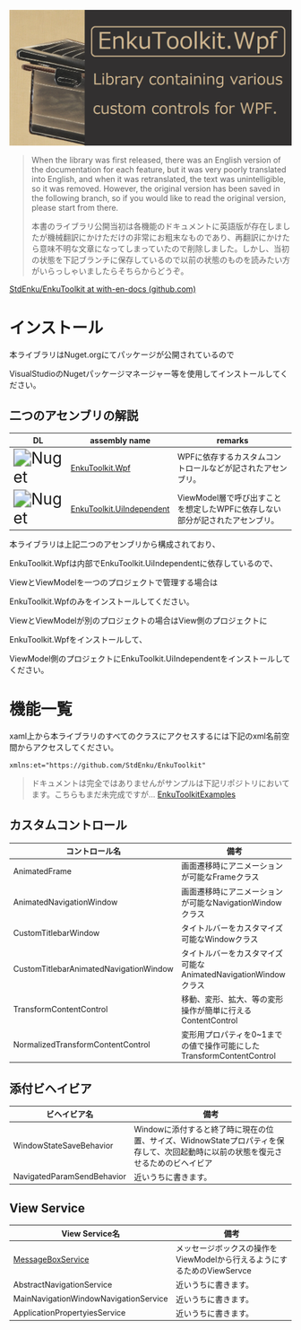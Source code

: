 ![logo](./docs/imgs/logo.png)



> When the library was first released, there was an English version of the documentation for each feature, but it was very poorly translated into English, and when it was retranslated, the text was unintelligible, so it was removed. However, the original version has been saved in the following branch, so if you would like to read the original version, please start from there.
>
> 本書のライブラリ公開当初は各機能のドキュメントに英語版が存在しましたが機械翻訳にかけただけの非常にお粗末なものであり、再翻訳にかけたら意味不明な文章になってしまっていたので削除しました。しかし、当初の状態を下記ブランチに保存しているので以前の状態のものを読みたい方がいらっしゃいましたらそちらからどうぞ。

[StdEnku/EnkuToolkit at with-en-docs (github.com)](https://github.com/StdEnku/EnkuToolkit/tree/with-en-docs)

# インストール

本ライブラリはNuget.orgにてパッケージが公開されているので

VisualStudioのNugetパッケージマネージャー等を使用してインストールしてください。



## 二つのアセンブリの解説

| DL                                                           | assembly name                                                | remarks                                                      |
| ------------------------------------------------------------ | ------------------------------------------------------------ | ------------------------------------------------------------ |
| <img src="https://img.shields.io/nuget/dt/EnkuToolkit.Wpf?color=indigo&logo=Nuget&style=plastic" alt="Nuget" style="zoom:200%;" /> | [EnkuToolkit.Wpf](https://www.nuget.org/packages/EnkuToolkit.Wpf/) | WPFに依存するカスタムコントロールなどが記されたアセンブリ。  |
| <img src="https://img.shields.io/nuget/dt/EnkuToolkit.UiIndependent?color=indigo&logo=Nuget&style=plastic" alt="Nuget" style="zoom:200%;" /> | [EnkuToolkit.UiIndependent](https://www.nuget.org/packages/EnkuToolkit.UiIndependent/) | ViewModel層で呼び出すことを想定したWPFに依存しない部分が記されたアセンブリ。 |

本ライブラリは上記二つのアセンブリから構成されており、

EnkuToolkit.Wpfは内部でEnkuToolkit.UiIndependentに依存しているので、

ViewとViewModelを一つのプロジェクトで管理する場合は

EnkuToolkit.Wpfのみをインストールしてください。

ViewとViewModelが別のプロジェクトの場合はView側のプロジェクトに

EnkuToolkit.Wpfをインストールして、

ViewModel側のプロジェクトにEnkuToolkit.UiIndependentをインストールしてください。



# 機能一覧

xaml上から本ライブラリのすべてのクラスにアクセスするには下記のxml名前空間からアクセスしてください。

```xaml
xmlns:et="https://github.com/StdEnku/EnkuToolkit"
```

> ドキュメントは完全ではありませんがサンプルは下記リポジトリにおいてます。こちらもまだ未完成ですが...
[EnkuToolkitExamples](https://github.com/StdEnku/EnkuToolkitExamples)

## カスタムコントロール

| コントロール名                                               | 備考                                                         |
| ------------------------------------------------------------ | ------------------------------------------------------------ |
| AnimatedFrame                     | 画面遷移時にアニメーションが可能なFrameクラス                |
| AnimatedNavigationWindow | 画面遷移時にアニメーションが可能なNavigationWindowクラス     |
| CustomTitlebarWindow      | タイトルバーをカスタマイズ可能なWindowクラス                 |
| CustomTitlebarAnimatedNavigationWindow | タイトルバーをカスタマイズ可能なAnimatedNavigationWindowクラス |
| TransformContentControl | 移動、変形、拡大、等の変形操作が簡単に行えるContentControl   |
| NormalizedTransformContentControl | 変形用プロパティを0~1までの値で操作可能にしたTransformContentControl |



## 添付ビヘイビア

| ビヘイビア名                                                 | 備考                                                         |
| ------------------------------------------------------------ | ------------------------------------------------------------ |
| WindowStateSaveBehavior | Windowに添付すると終了時に現在の位置、サイズ、WidnowStateプロパティを保存して、次回起動時に以前の状態を復元させるためのビヘイビア |
| NavigatedParamSendBehavior                                   | 近いうちに書きます。                                         |



## View Service

| View Service名                                   | 備考                                                         |
| ------------------------------------------------ | ------------------------------------------------------------ |
| [MessageBoxService](./docs/MessageBoxService.md) | メッセージボックスの操作をViewModelから行えるようにするためのViewServce |
| AbstractNavigationService                        | 近いうちに書きます。                                         |
| MainNavigationWindowNavigationService            | 近いうちに書きます。                                         |
| ApplicationPropertyiesService                    | 近いうちに書きます。                                         |

